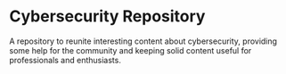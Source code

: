 # Cybersecurity Repository

A repository to reunite interesting content about cybersecurity, providing some help for the community and keeping solid content useful for professionals and enthusiasts.
